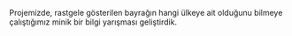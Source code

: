 Projemizde, rastgele gösterilen bayrağın hangi ülkeye ait olduğunu bilmeye çalıştığımız minik bir bilgi yarışması geliştirdik.

